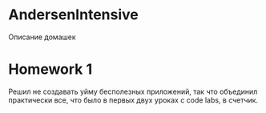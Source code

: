# AndersenIntensive
Описание домашек
# Homework 1
Решил не создавать уйму бесполезных приложений, так что объединил практически все, что было в первых двух уроках с code labs, в счетчик.
